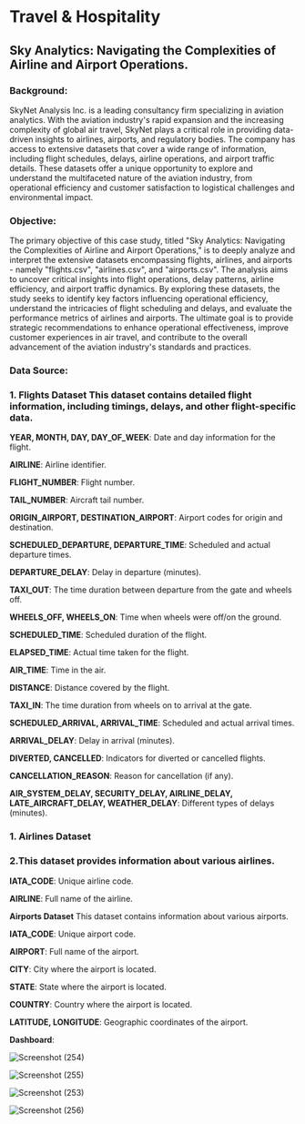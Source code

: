 

<h1>Travel & Hospitality</h1>
<h2> Sky Analytics: Navigating the Complexities of Airline and Airport Operations.</h2>

### Background:

SkyNet Analysis Inc. is a leading consultancy firm specializing in aviation analytics. With the aviation industry's rapid expansion and the increasing complexity of global air travel, SkyNet plays a critical role in providing data-driven insights to airlines, airports, and regulatory bodies. The company has access to extensive datasets that cover a wide range of information, including flight schedules, delays, airline operations, and airport traffic details. These datasets offer a unique opportunity to explore and understand the multifaceted nature of the aviation industry, from operational efficiency and customer satisfaction to logistical challenges and environmental impact.

### Objective:

The primary objective of this case study, titled "Sky Analytics: Navigating the Complexities of Airline and Airport Operations," is to deeply analyze and interpret the extensive datasets encompassing flights, airlines, and airports - namely "flights.csv", "airlines.csv", and "airports.csv". The analysis aims to uncover critical insights into flight operations, delay patterns, airline efficiency, and airport traffic dynamics. By exploring these datasets, the study seeks to identify key factors influencing operational efficiency, understand the intricacies of flight scheduling and delays, and evaluate the performance metrics of airlines and airports. The ultimate goal is to provide strategic recommendations to enhance operational effectiveness, improve customer experiences in air travel, and contribute to the overall advancement of the aviation industry's standards and practices.

### Data Source:

### 1. Flights Dataset This dataset contains detailed flight information, including timings, delays, and other flight-specific data.

**YEAR, MONTH, DAY, DAY_OF_WEEK**: Date and day information for the flight.

**AIRLINE**: Airline identifier.

**FLIGHT_NUMBER**: Flight number.

**TAIL_NUMBER**: Aircraft tail number.

**ORIGIN_AIRPORT, DESTINATION_AIRPORT**: Airport codes for origin and destination.

**SCHEDULED_DEPARTURE, DEPARTURE_TIME**: Scheduled and actual departure times.

**DEPARTURE_DELAY**: Delay in departure (minutes).

**TAXI_OUT**: The time duration between departure from the gate and wheels off.

**WHEELS_OFF, WHEELS_ON**: Time when wheels were off/on the ground.

**SCHEDULED_TIME**: Scheduled duration of the flight.

**ELAPSED_TIME**: Actual time taken for the flight.

**AIR_TIME**: Time in the air.

**DISTANCE**: Distance covered by the flight.

**TAXI_IN**: The time duration from wheels on to arrival at the gate.

**SCHEDULED_ARRIVAL, ARRIVAL_TIME**: Scheduled and actual arrival times.

**ARRIVAL_DELAY**: Delay in arrival (minutes).

**DIVERTED, CANCELLED**: Indicators for diverted or cancelled flights.

**CANCELLATION_REASON**: Reason for cancellation (if any).

**AIR_SYSTEM_DELAY, SECURITY_DELAY, AIRLINE_DELAY, LATE_AIRCRAFT_DELAY, WEATHER_DELAY**: Different types of delays (minutes).

### 1. Airlines Dataset
### 2.This dataset provides information about various airlines.

**IATA_CODE**: Unique airline code.

**AIRLINE**: Full name of the airline.

**Airports Dataset** This dataset contains information about various airports.

**IATA_CODE**: Unique airport code.

**AIRPORT**: Full name of the airport.

**CITY**: City where the airport is located.

**STATE**: State where the airport is located.

**COUNTRY**: Country where the airport is located.

**LATITUDE, LONGITUDE**: Geographic coordinates of the airport.

**Dashboard**:

![Screenshot (254)](https://github.com/user-attachments/assets/bfceceae-6630-4e11-96b8-d5d511d6106c)

![Screenshot (255)](https://github.com/user-attachments/assets/31421bac-74ba-46df-b48e-7f1eb5ca71b7)

![Screenshot (253)](https://github.com/user-attachments/assets/2ee49990-801c-4595-8d79-56d3e4f700bc)

![Screenshot (256)](https://github.com/user-attachments/assets/44f3ab8b-5f71-4b88-97c9-fa68cb55f7a6)


